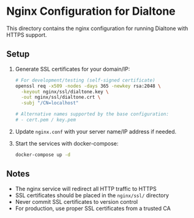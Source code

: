 # Nginx Configuration for Dialtone

This directory contains the nginx configuration for running Dialtone with HTTPS support.

## Setup

1. Generate SSL certificates for your domain/IP:
   ```bash
   # For development/testing (self-signed certificate)
   openssl req -x509 -nodes -days 365 -newkey rsa:2048 \
     -keyout nginx/ssl/dialtone.key \
     -out nginx/ssl/dialtone.crt \
     -subj "/CN=localhost"
   
   # Alternative names supported by the base configuration:
   # - cert.pem / key.pem
   ```

2. Update `nginx.conf` with your server name/IP address if needed.

3. Start the services with docker-compose:
   ```bash
   docker-compose up -d
   ```

## Notes

- The nginx service will redirect all HTTP traffic to HTTPS
- SSL certificates should be placed in the `nginx/ssl/` directory
- Never commit SSL certificates to version control
- For production, use proper SSL certificates from a trusted CA